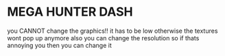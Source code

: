 # MEGA HUNTER DASH
you CANNOT change the graphics!! it has to be low otherwise the textures wont pop up anymore
also you can change the resolution so if thats annoying you then you can change it
